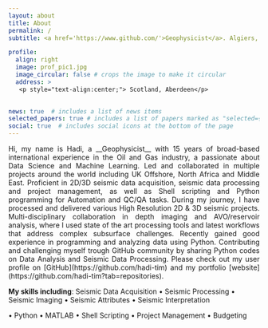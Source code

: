 ```yaml
---
layout: about
title: About
permalink: /
subtitle: <a href='https://www.github.com/'>Geophysicist</a>. Algiers, Algeria.

profile:
  align: right
  image: prof_pic1.jpg
  image_circular: false # crops the image to make it circular
  address: >
   <p style="text-align:center;"> Scotland, Aberdeen</p>

  
news: true  # includes a list of news items
selected_papers: true # includes a list of papers marked as "selected={true}"
social: true  # includes social icons at the bottom of the page
---
```



<p align="justify"> 
  Hi, my name is Hadi, a __Geophysicist__ with 15 years of broad-based international experience in the Oil and Gas industry, a passionate about Data Science and Machine Learning. Led and collaborated in multiple projects around the world     
  including UK Offshore, North Africa and Middle East. Proficient in 2D/3D seismic data acquisition, seismic data processing and project management, as well as Shell scripting and Python programming for Automation and QC/QA tasks.
  During my journey, I have processed and delivered various High Resolution 2D & 3D seismic projects. Multi-disciplinary collaboration in depth imaging and AVO/reservoir analysis, where I used state of the art processing tools and latest 
  workflows that address complex subsurface challenges. Recently gained good experience in programming and analyzing data using Python. Contributing and challenging myself trough GitHub community by sharing Python codes on Data Analysis and 
  Seismic Data Processing. Please check out my user profile on [GitHub](https://github.com/hadi-tim) and my portfolio [website](https://github.com/hadi-tim?tab=repositories).
</p>

__My skills including__:
Seismic Data Acquisition • Seismic Processing • Seismic Imaging • Seismic Attributes • Seismic Interpretation 

• Python • MATLAB • Shell Scripting • Project Management • Budgeting
